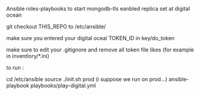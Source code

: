 Ansible roles-playbooks to start mongodb-tls eanbled replica set at digital ocean

git checkout THIS_REPO to /etc/ansible/

make sure you entered your digital oceal TOKEN_ID in key/do_token

make sure to edit your .gitignore and remove all token file likes (for example in inventlory/*.ini)

to run :

cd /etc/ansible
source ./init.sh prod (i suppose we run on prod...)
ansible-playbook playbooks/play-digital.yml


